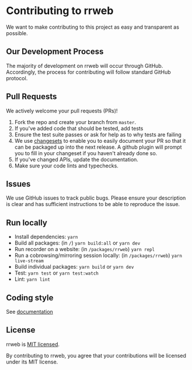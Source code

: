 # Contributing to rrweb

We want to make contributing to this project as easy and transparent as
possible.

## Our Development Process

The majority of development on rrweb will occur through GitHub. Accordingly,
the process for contributing will follow standard GitHub protocol.

## Pull Requests

We actively welcome your pull requests (PRs)!

1. Fork the repo and create your branch from `master`.
2. If you've added code that should be tested, add tests
3. Ensure the test suite passes or ask for help as to why tests are failing
4. We use [changesets](https://github.com/changesets/changesets/blob/main/docs/intro-to-using-changesets.md) to enable you to easily document your PR so that it can be packaged up into the next release. A github plugin will prompt you to fill in your changeset if you haven't already done so.
5. If you've changed APIs, update the documentation.
6. Make sure your code lints and typechecks.

## Issues

We use GitHub issues to track public bugs. Please ensure your description is
clear and has sufficient instructions to be able to reproduce the issue.

## Run locally

- Install dependencies: `yarn`
- Build all packages: (in `/`) `yarn build:all` or `yarn dev`
- Run recorder on a website: (in `/packages/rrweb`) `yarn repl`
- Run a cobrowsing/mirroring session locally: (in `/packages/rrweb`) `yarn live-stream`
- Build individual packages: `yarn build` or `yarn dev`
- Test: `yarn test` or `yarn test:watch`
- Lint: `yarn lint`

## Coding style

See [documentation](docs/development/coding-style.md)

## License

rrweb is [MIT licensed](https://github.com/rrweb-io/rrweb/blob/master/LICENSE).

By contributing to rrweb, you agree that your contributions will be licensed
under its MIT license.
